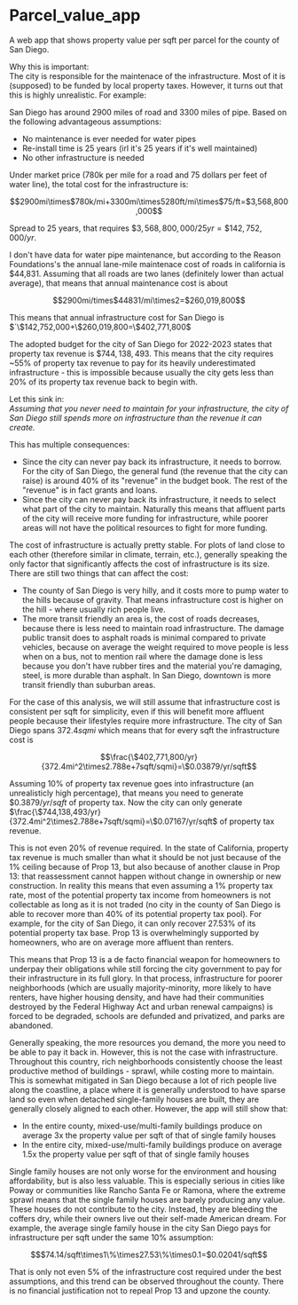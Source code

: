 # Parcel_value_app
A web app that shows property value per sqft per parcel for the county of San Diego.

Why this is important:  
The city is responsible for the maintenace of the infrastructure. Most of it is (supposed) to be funded by local property taxes. However, it turns out that this is highly unrealistic. For example:

San Diego has around 2900 miles of road and 3300 miles of pipe. Based on the following advantageous assumptions:
- No maintenance is ever needed for water pipes
- Re-install time is 25 years (irl it's 25 years if it's well maintained)
- No other infrastructure is needed

Under market price (780k per mile for a road and 75 dollars per feet of water line), the total cost for the infrastructure is:  
```math
2900mi\times$780k/mi+3300mi\times5280ft/mi\times$75/ft=$3,568,800,000
```

Spread to 25 years, that requires $`\$3,568,800,000/25yr=\$142,752,000/yr`$.

I don't have data for water pipe maintenance, but according to the Reason Foundations's the annual lane-mile maintenace cost of roads in california is $44,831. Assuming that all roads are two lanes (definitely lower than actual average), that means that annual maintenance cost is about  

```math
2900mi/times$44831/mi\times2=$260,019,800
```

This means that annual infrastructure cost for San Diego is $`\$142,752,000+\$260,019,800=\$402,771,800$

The adopted budget for the city of San Diego for 2022-2023 states that property tax revenue is $`\$744,138,493`$. This means that the city requires ~55% of property tax revenue to pay for its heavily underestimated infrastructure - this is impossible because usually the city gets less than 20% of its property tax revenue back to begin with.

Let this sink in:  
*Assuming that you never need to maintain for your infrastructure, the city of San Diego still spends more on infrastructure than the revenue it can create.*

This has multiple consequences:
- Since the city can never pay back its infrastructure, it needs to borrow. For the city of San Diego, the general fund (the revenue that the city can raise) is around 40% of its "revenue" in the budget book. The rest of the "revenue" is in fact grants and loans.
- Since the city can never pay back its infrastructure, it needs to select what part of the city to maintain. Naturally this means that affluent parts of the city will receive more funding for infrastructure, while poorer areas will not have the political resources to fight for more funding.

The cost of infrastructure is actually pretty stable. For plots of land close to each other (therefore similar in climate, terrain, etc.), generally speaking the only factor that significantly affects the cost of infrastructure is its size. There are still two things that can affect the cost:
- The county of San Diego is very hilly, and it costs more to pump water to the hills because of gravity. That means infrastructure cost is higher on the hill - where usually rich people live.
- The more transit friendly an area is, the cost of roads decreases, because there is less need to maintain road infrastructure. The damage public transit does to asphalt roads is minimal compared to private vehicles, because on average the weight required to move people is less when on a bus, not to mention rail where the damage done is less because you don't have rubber tires and the material you're damaging, steel, is more durable than asphalt. In San Diego, downtown is more transit friendly than suburban areas.

For the case of this analysis, we will still assume that infrastructure cost is consistent per sqft for simplicity, even if this will benefit more affluent people because their lifestyles require more infrastructure. The city of San Diego spans $`372.4sqmi`$ which means that for every sqft the infrastructure cost is
```math
\frac{\$402,771,800/yr}{372.4mi^2\times2.788e+7sqft/sqmi}=\$0.03879/yr/sqft
```
Assuming 10% of property tax revenue goes into infrastructure (an unrealisticly high percentage), that means you need to generate $`\$0.3879/yr/sqft`$ of property tax. Now the city can only generate $`\frac{\$744,138,493/yr}{372.4mi^2\times2.788e+7sqft/sqmi}=\$0.07167/yr/sqft`$ of property tax revenue.

This is not even 20% of revenue required. In the state of California, property tax revenue is much smaller than what it should be not just because of the 1% ceiling because of Prop 13, but also because of another clause in Prop 13: that reassessment cannot happen without change in ownership or new construction. In reality this means that even assuming a 1% property tax rate, most of the potential property tax income from homeowners is not collectable as long as it is not traded (no city in the county of San Diego is able to recover more than 40% of its potential property tax pool). For example, for the city of San Diego, it can only recover 27.53% of its potential property tax base. Prop 13 is overwhelmingly supported by homeowners, who are on average more affluent than renters.

This means that Prop 13 is a de facto financial weapon for homeowners to underpay their obligations while still forcing the city government to pay for their infrastructure in its full glory. In that process, infrastructure for poorer neighborhoods (which are usually majority-minority, more likely to have renters, have higher housing density, and have had their communities destroyed by the Federal Highway Act and urban renewal campaigns) is forced to be degraded, schools are defunded and privatized, and parks are abandoned.

Generally speaking, the more resources you demand, the more you need to be able to pay it back in. However, this is not the case with infrastructure. Throughout this country, rich neighborhoods consistently choose the least productive method of buildings - sprawl, while costing more to maintain. This is somewhat mitigated in San Diego because a lot of rich people live along the coastline, a place where it is generally understood to have sparse land so even when detached single-family houses are built, they are generally closely aligned to each other. However, the app will still show that:

- In the entire county, mixed-use/multi-family buildings produce on average 3x the property value per sqft of that of single family houses
- In the entire city, mixed-use/multi-family buildings produce on average 1.5x the property value per sqft of that of single family houses

Single family houses are not only worse for the environment and housing affordability, but is also less valuable. This is especially serious in cities like Poway or communities like Rancho Santa Fe or Ramona, where the extreme sprawl means that the single family houses are barely producing any value. These houses do not contribute to the city. Instead, they are bleeding the coffers dry, while their owners live out their self-made American dream. For example, the average single family house in the city San Diego pays for infrastructure per sqft under the same 10% assumption:
```math
$74.14/sqft\times1\%\times27.53\%\times0.1=$0.02041/sqft
```
That is only not even 5% of the infrastructure cost required under the best assumptions, and this trend can be observed throughout the county. There is no financial justification not to repeal Prop 13 and upzone the county.
